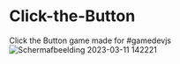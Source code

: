 # Click-the-Button
Click the Button game made for #gamedevjs
![Schermafbeelding 2023-03-11 142221](https://user-images.githubusercontent.com/24913656/224487270-56a479c0-4be2-45d4-bedf-a29407fa14bc.png)

